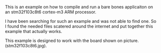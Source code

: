 This is an example on how to compile and run a bare bones applicaiton on an stm32f103c8t6 cortex-m3 ARM processor.

I have been searching for such an example and was not able to find one. So I found the needed files scatered around the internet and put together this example that actually works.

This example is designed to work with the board shown on picture. (stm32f103c8t6.jpg).


